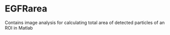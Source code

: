 # EGFRarea
Contains image analysis for calculating total area of detected particles of an ROI in Matlab
